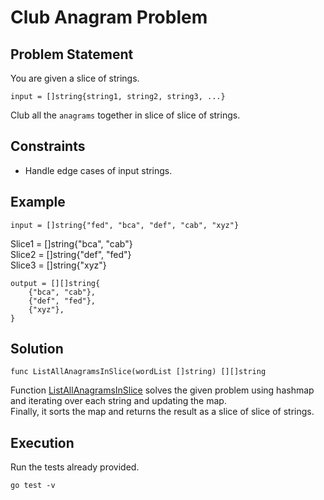 # Club Anagram Problem

## Problem Statement
You are given a slice of strings.

    input = []string{string1, string2, string3, ...}

Club all the `anagrams` together in slice of slice of strings.

## Constraints

- Handle edge cases of input strings.

## Example

    input = []string{"fed", "bca", "def", "cab", "xyz"}

Slice1 = []string{"bca", "cab"} \
Slice2 = []string{"def", "fed"} \
Slice3 = []string{"xyz"}

    output = [][]string{
	    {"bca", "cab"},
		{"def", "fed"},
		{"xyz"},
	}

## Solution

```golang
func ListAllAnagramsInSlice(wordList []string) [][]string
```
Function [ListAllAnagramsInSlice](https://github.com/VILJkid/golang-least-machine-problem/blob/bb788a09481d54f6349c8d6e5480bddd0750c6f4/problem.go?plain=1#L87-L96) solves the given problem using hashmap and iterating over each string and updating the map. \
Finally, it sorts the map and returns the result as a slice of slice of strings.

## Execution

Run the tests already provided.

```shell
go test -v
```